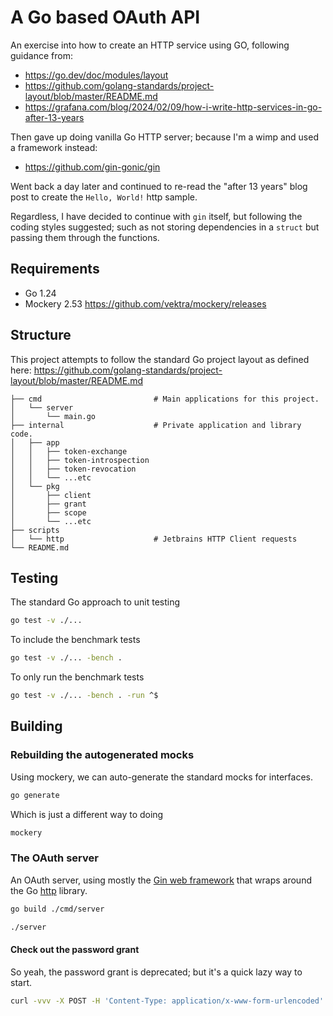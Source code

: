# A Go based OAuth API

An exercise into how to create an HTTP service using GO, following guidance from:
* https://go.dev/doc/modules/layout
* https://github.com/golang-standards/project-layout/blob/master/README.md
* https://grafana.com/blog/2024/02/09/how-i-write-http-services-in-go-after-13-years

Then gave up doing vanilla Go HTTP server; because I'm a wimp and used a framework instead:
* https://github.com/gin-gonic/gin

Went back a day later and continued to re-read the "after 13 years" blog post to create the `Hello, World!` http sample. 

Regardless, I have decided to continue with `gin` itself, but following the coding styles suggested; such as not storing dependencies in a `struct` but passing them through the functions. 

## Requirements
* Go 1.24
* Mockery 2.53 https://github.com/vektra/mockery/releases

## Structure
This project attempts to follow the standard Go project layout as defined here: https://github.com/golang-standards/project-layout/blob/master/README.md
```
├── cmd                         # Main applications for this project.
│   └── server
│       └── main.go
├── internal                    # Private application and library code. 
│   ├── app
│   │   ├── token-exchange
│   │   ├── token-introspection
│   │   ├── token-revocation
│   │   └── ...etc
│   └── pkg
│       ├── client
│       ├── grant
│       ├── scope
│       └── ...etc
├── scripts
│   └── http                    # Jetbrains HTTP Client requests
└── README.md
```

## Testing

The standard Go approach to unit testing
```bash
go test -v ./...
```

To include the benchmark tests
```bash
go test -v ./... -bench .
```

To only run the benchmark tests
```bash
go test -v ./... -bench . -run ^$
```

## Building

### Rebuilding the autogenerated mocks
Using mockery, we can auto-generate the standard mocks for interfaces.
```bash
go generate
```
Which is just a different way to doing
```bash
mockery
```

### The OAuth server
An OAuth server, using mostly the [Gin web framework](https://github.com/gin-gonic/gin) that wraps around the Go [http](https://pkg.go.dev/net/http) library.
```bash
go build ./cmd/server
```
```bash
./server
```

#### Check out the password grant
So yeah, the password grant is deprecated; but it's a quick lazy way to start.
```bash
curl -vvv -X POST -H 'Content-Type: application/x-www-form-urlencoded' -u 'aardvark:badger' -d 'grant_type=password&scope=basic&username=aardvark&password=P%4055w0rd' http://127.0.0.1:8080/token
```
